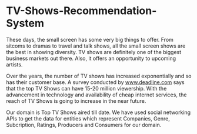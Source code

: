 # TV-Shows-Recommendation-System

These days, the small screen has some very big things to offer. From sitcoms to dramas to travel and talk shows, all the small screen shows are the best in showing diversity. TV shows are definitely one of the biggest business markets out there. Also, it offers an opportunity to upcoming artists.

Over the years, the number of TV shows has increased exponentially and so has their customer base. A survey conducted by www.deadline.com says that the top TV Shows can have 15-20 million viewership. With the advancement in technology and availability of cheap internet services, the reach of TV Shows is going to increase in the near future.

Our domain is Top TV Shows aired till date. We have used social networking APIs to get the data for entities which represent Companies, Genre, Subcription, Ratings,
Producers and Consumers for our domain.
